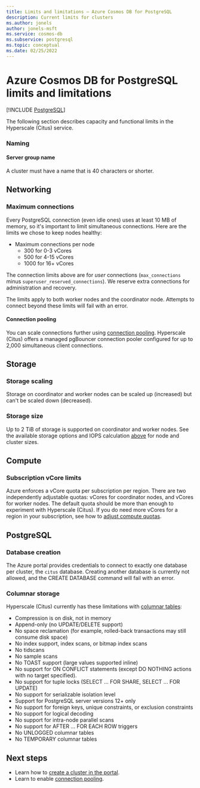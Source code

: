 ```yaml
---
title: Limits and limitations – Azure Cosmos DB for PostgreSQL
description: Current limits for clusters
ms.author: jonels
author: jonels-msft
ms.service: cosmos-db
ms.subservice: postgresql
ms.topic: conceptual
ms.date: 02/25/2022
---
```


# Azure Cosmos DB for PostgreSQL limits and limitations

[!INCLUDE [PostgreSQL](../includes/appliesto-postgresql.md)]

The following section describes capacity and functional limits in the
Hyperscale (Citus) service.

### Naming

#### Server group name

A cluster must have a name that is 40 characters or
shorter.

## Networking

### Maximum connections

Every PostgreSQL connection (even idle ones) uses at least 10 MB of memory, so
it's important to limit simultaneous connections. Here are the limits we chose
to keep nodes healthy:

* Maximum connections per node
   * 300 for 0-3 vCores
   * 500 for 4-15 vCores
   * 1000 for 16+ vCores

The connection limits above are for *user* connections (`max_connections` minus
`superuser_reserved_connections`). We reserve extra connections for
administration and recovery.

The limits apply to both worker nodes and the coordinator node. Attempts to
connect beyond these limits will fail with an error.

#### Connection pooling

You can scale connections further using [connection
pooling](concepts-connection-pool.md). Hyperscale (Citus) offers a
managed pgBouncer connection pooler configured for up to 2,000 simultaneous
client connections.

## Storage

### Storage scaling

Storage on coordinator and worker nodes can be scaled up (increased) but can't
be scaled down (decreased).

### Storage size

Up to 2 TiB of storage is supported on coordinator and worker nodes. See the
available storage options and IOPS calculation [above](resources-compute.md)
for node and cluster sizes.

## Compute

### Subscription vCore limits

Azure enforces a vCore quota per subscription per region. There are two
independently adjustable quotas: vCores for coordinator nodes, and vCores for
worker nodes. The default quota should be more than enough to experiment with
Hyperscale (Citus). If you do need more vCores for a region in your
subscription, see how to [adjust compute
quotas](howto-compute-quota.md).

## PostgreSQL

### Database creation

The Azure portal provides credentials to connect to exactly one database per
cluster, the `citus` database. Creating another
database is currently not allowed, and the CREATE DATABASE command will fail
with an error.

### Columnar storage

Hyperscale (Citus) currently has these limitations with [columnar
tables](concepts-columnar.md):

* Compression is on disk, not in memory
* Append-only (no UPDATE/DELETE support)
* No space reclamation (for example, rolled-back transactions may still consume
  disk space)
* No index support, index scans, or bitmap index scans
* No tidscans
* No sample scans
* No TOAST support (large values supported inline)
* No support for ON CONFLICT statements (except DO NOTHING actions with no
  target specified).
* No support for tuple locks (SELECT ... FOR SHARE, SELECT ... FOR UPDATE)
* No support for serializable isolation level
* Support for PostgreSQL server versions 12+ only
* No support for foreign keys, unique constraints, or exclusion constraints
* No support for logical decoding
* No support for intra-node parallel scans
* No support for AFTER ... FOR EACH ROW triggers
* No UNLOGGED columnar tables
* No TEMPORARY columnar tables

## Next steps

* Learn how to [create a cluster in the
  portal](quickstart-create-portal.md).
* Learn to enable [connection pooling](concepts-connection-pool.md).
